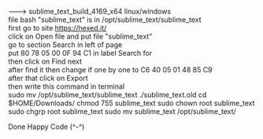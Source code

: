 
---> sublime_text_build_4169_x64 linux/windows  
file bash "sublime_text" is in /opt/sublime_text/sublime_text  
first go to site https://hexed.it/  
click on Open file and put file "sublime_text"  
go to section Search in left of page  
put 80 78 05 00 0F 94 C1 in label Search for  
then click on Find next  
after find it then change if one by one to C6 40 05 01 48 85 C9  
after that click on Export  
then write this command in terminal  
sudo mv /opt/sublime_text/sublime_text ./sublime_text.old cd $HOME/Downloads/ chmod 755 sublime_text sudo chown root sublime_text sudo chgrp root sublime_text sudo mv sublime_text /opt/sublime_text/  

Done Happy Code (^-^)
